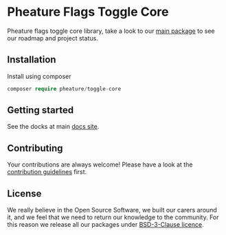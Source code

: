 # Pheature Flags Toggle Core

Pheature flags toggle core library, take a look to our [main package]() to see our roadmap and project status.

## Installation

Install using composer

```php
composer require pheature/toggle-core
```

## Getting started

See the docks at main [docs site]().

## Contributing

Your contributions are always welcome! Please have a look at the [contribution guidelines](./CONTRIBUTING.md) first.

## License

We really believe in the Open Source Software, we built our carers around it, and we feel that we need to return our
knowledge to the community. For this reason we release all our packages under [BSD-3-Clause licence](./LICENSE.md). 

